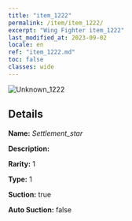 ```yaml
---
title: "item_1222"
permalink: /item/item_1222/
excerpt: "Wing Fighter item_1222"
last_modified_at: 2023-09-02
locale: en
ref: "item_1222.md"
toc: false
classes: wide
---
```



 ![Unknown_1222](/images/item/Settlement_star_p.png)



## Details

 **Name:** *Settlement_star* 

 **Description:** 

 **Rarity:** 1 

 **Type:** 1 

 **Suction:** true 

 **Auto Suction:** false 


